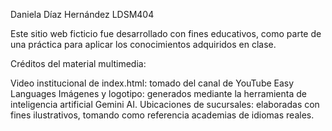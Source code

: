 Daniela Díaz Hernández LDSM404

Este sitio web ficticio fue desarrollado con fines educativos, como parte de una práctica para aplicar los conocimientos adquiridos en clase. 


Créditos del material multimedia:

Video institucional de index.html: tomado del canal de YouTube Easy Languages
Imágenes y logotipo: generados mediante la herramienta de inteligencia artificial Gemini AI.
Ubicaciones de sucursales: elaboradas con fines ilustrativos, tomando como referencia academias de idiomas reales.

